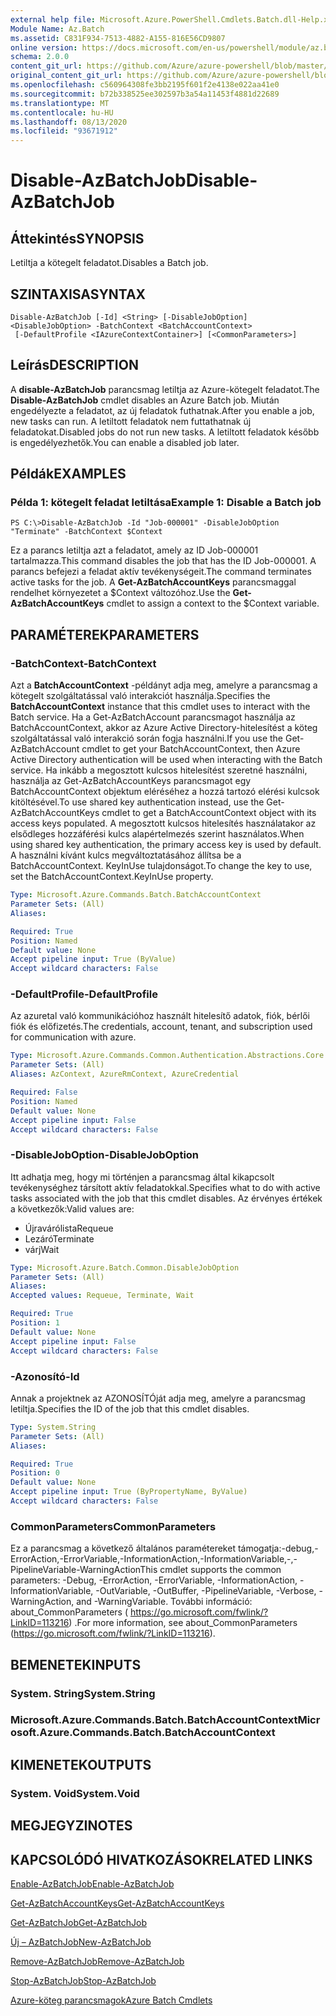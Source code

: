 ```yaml
---
external help file: Microsoft.Azure.PowerShell.Cmdlets.Batch.dll-Help.xml
Module Name: Az.Batch
ms.assetid: C831F934-7513-4882-A155-816E56CD9807
online version: https://docs.microsoft.com/en-us/powershell/module/az.batch/disable-azbatchjob
schema: 2.0.0
content_git_url: https://github.com/Azure/azure-powershell/blob/master/src/Batch/Batch/help/Disable-AzBatchJob.md
original_content_git_url: https://github.com/Azure/azure-powershell/blob/master/src/Batch/Batch/help/Disable-AzBatchJob.md
ms.openlocfilehash: c560964308fe3bb2195f601f2e4138e022aa41e0
ms.sourcegitcommit: b72b338525ee302597b3a54a11453f4881d22689
ms.translationtype: MT
ms.contentlocale: hu-HU
ms.lasthandoff: 08/13/2020
ms.locfileid: "93671912"
---
```

# <span data-ttu-id="e2518-101">Disable-AzBatchJob</span><span class="sxs-lookup"><span data-stu-id="e2518-101">Disable-AzBatchJob</span></span>

## <span data-ttu-id="e2518-102">Áttekintés</span><span class="sxs-lookup"><span data-stu-id="e2518-102">SYNOPSIS</span></span>
<span data-ttu-id="e2518-103">Letiltja a kötegelt feladatot.</span><span class="sxs-lookup"><span data-stu-id="e2518-103">Disables a Batch job.</span></span>

## <span data-ttu-id="e2518-104">SZINTAXISA</span><span class="sxs-lookup"><span data-stu-id="e2518-104">SYNTAX</span></span>

```
Disable-AzBatchJob [-Id] <String> [-DisableJobOption] <DisableJobOption> -BatchContext <BatchAccountContext>
 [-DefaultProfile <IAzureContextContainer>] [<CommonParameters>]
```

## <span data-ttu-id="e2518-105">Leírás</span><span class="sxs-lookup"><span data-stu-id="e2518-105">DESCRIPTION</span></span>
<span data-ttu-id="e2518-106">A **disable-AzBatchJob** parancsmag letiltja az Azure-kötegelt feladatot.</span><span class="sxs-lookup"><span data-stu-id="e2518-106">The **Disable-AzBatchJob** cmdlet disables an Azure Batch job.</span></span>
<span data-ttu-id="e2518-107">Miután engedélyezte a feladatot, az új feladatok futhatnak.</span><span class="sxs-lookup"><span data-stu-id="e2518-107">After you enable a job, new tasks can run.</span></span>
<span data-ttu-id="e2518-108">A letiltott feladatok nem futtathatnak új feladatokat.</span><span class="sxs-lookup"><span data-stu-id="e2518-108">Disabled jobs do not run new tasks.</span></span>
<span data-ttu-id="e2518-109">A letiltott feladatok később is engedélyezhetők.</span><span class="sxs-lookup"><span data-stu-id="e2518-109">You can enable a disabled job later.</span></span>

## <span data-ttu-id="e2518-110">Példák</span><span class="sxs-lookup"><span data-stu-id="e2518-110">EXAMPLES</span></span>

### <span data-ttu-id="e2518-111">Példa 1: kötegelt feladat letiltása</span><span class="sxs-lookup"><span data-stu-id="e2518-111">Example 1: Disable a Batch job</span></span>
```
PS C:\>Disable-AzBatchJob -Id "Job-000001" -DisableJobOption "Terminate" -BatchContext $Context
```

<span data-ttu-id="e2518-112">Ez a parancs letiltja azt a feladatot, amely az ID Job-000001 tartalmazza.</span><span class="sxs-lookup"><span data-stu-id="e2518-112">This command disables the job that has the ID Job-000001.</span></span>
<span data-ttu-id="e2518-113">A parancs befejezi a feladat aktív tevékenységeit.</span><span class="sxs-lookup"><span data-stu-id="e2518-113">The command terminates active tasks for the job.</span></span>
<span data-ttu-id="e2518-114">A **Get-AzBatchAccountKeys** parancsmaggal rendelhet környezetet a $Context változóhoz.</span><span class="sxs-lookup"><span data-stu-id="e2518-114">Use the **Get-AzBatchAccountKeys** cmdlet to assign a context to the $Context variable.</span></span>

## <span data-ttu-id="e2518-115">PARAMÉTEREK</span><span class="sxs-lookup"><span data-stu-id="e2518-115">PARAMETERS</span></span>

### <span data-ttu-id="e2518-116">-BatchContext</span><span class="sxs-lookup"><span data-stu-id="e2518-116">-BatchContext</span></span>
<span data-ttu-id="e2518-117">Azt a **BatchAccountContext** -példányt adja meg, amelyre a parancsmag a kötegelt szolgáltatással való interakciót használja.</span><span class="sxs-lookup"><span data-stu-id="e2518-117">Specifies the **BatchAccountContext** instance that this cmdlet uses to interact with the Batch service.</span></span>
<span data-ttu-id="e2518-118">Ha a Get-AzBatchAccount parancsmagot használja az BatchAccountContext, akkor az Azure Active Directory-hitelesítést a köteg szolgáltatással való interakció során fogja használni.</span><span class="sxs-lookup"><span data-stu-id="e2518-118">If you use the Get-AzBatchAccount cmdlet to get your BatchAccountContext, then Azure Active Directory authentication will be used when interacting with the Batch service.</span></span> <span data-ttu-id="e2518-119">Ha inkább a megosztott kulcsos hitelesítést szeretné használni, használja az Get-AzBatchAccountKeys parancsmagot egy BatchAccountContext objektum eléréséhez a hozzá tartozó elérési kulcsok kitöltésével.</span><span class="sxs-lookup"><span data-stu-id="e2518-119">To use shared key authentication instead, use the Get-AzBatchAccountKeys cmdlet to get a BatchAccountContext object with its access keys populated.</span></span> <span data-ttu-id="e2518-120">A megosztott kulcsos hitelesítés használatakor az elsődleges hozzáférési kulcs alapértelmezés szerint használatos.</span><span class="sxs-lookup"><span data-stu-id="e2518-120">When using shared key authentication, the primary access key is used by default.</span></span> <span data-ttu-id="e2518-121">A használni kívánt kulcs megváltoztatásához állítsa be a BatchAccountContext. KeyInUse tulajdonságot.</span><span class="sxs-lookup"><span data-stu-id="e2518-121">To change the key to use, set the BatchAccountContext.KeyInUse property.</span></span>

```yaml
Type: Microsoft.Azure.Commands.Batch.BatchAccountContext
Parameter Sets: (All)
Aliases:

Required: True
Position: Named
Default value: None
Accept pipeline input: True (ByValue)
Accept wildcard characters: False
```

### <span data-ttu-id="e2518-122">-DefaultProfile</span><span class="sxs-lookup"><span data-stu-id="e2518-122">-DefaultProfile</span></span>
<span data-ttu-id="e2518-123">Az azuretal való kommunikációhoz használt hitelesítő adatok, fiók, bérlői fiók és előfizetés.</span><span class="sxs-lookup"><span data-stu-id="e2518-123">The credentials, account, tenant, and subscription used for communication with azure.</span></span>

```yaml
Type: Microsoft.Azure.Commands.Common.Authentication.Abstractions.Core.IAzureContextContainer
Parameter Sets: (All)
Aliases: AzContext, AzureRmContext, AzureCredential

Required: False
Position: Named
Default value: None
Accept pipeline input: False
Accept wildcard characters: False
```

### <span data-ttu-id="e2518-124">-DisableJobOption</span><span class="sxs-lookup"><span data-stu-id="e2518-124">-DisableJobOption</span></span>
<span data-ttu-id="e2518-125">Itt adhatja meg, hogy mi történjen a parancsmag által kikapcsolt tevékenységhez társított aktív feladatokkal.</span><span class="sxs-lookup"><span data-stu-id="e2518-125">Specifies what to do with active tasks associated with the job that this cmdlet disables.</span></span>
<span data-ttu-id="e2518-126">Az érvényes értékek a következők:</span><span class="sxs-lookup"><span data-stu-id="e2518-126">Valid values are:</span></span> 
- <span data-ttu-id="e2518-127">Újravárólista</span><span class="sxs-lookup"><span data-stu-id="e2518-127">Requeue</span></span> 
- <span data-ttu-id="e2518-128">Lezáró</span><span class="sxs-lookup"><span data-stu-id="e2518-128">Terminate</span></span> 
- <span data-ttu-id="e2518-129">várj</span><span class="sxs-lookup"><span data-stu-id="e2518-129">Wait</span></span>

```yaml
Type: Microsoft.Azure.Batch.Common.DisableJobOption
Parameter Sets: (All)
Aliases:
Accepted values: Requeue, Terminate, Wait

Required: True
Position: 1
Default value: None
Accept pipeline input: False
Accept wildcard characters: False
```

### <span data-ttu-id="e2518-130">-Azonosító</span><span class="sxs-lookup"><span data-stu-id="e2518-130">-Id</span></span>
<span data-ttu-id="e2518-131">Annak a projektnek az AZONOSÍTÓját adja meg, amelyre a parancsmag letiltja.</span><span class="sxs-lookup"><span data-stu-id="e2518-131">Specifies the ID of the job that this cmdlet disables.</span></span>

```yaml
Type: System.String
Parameter Sets: (All)
Aliases:

Required: True
Position: 0
Default value: None
Accept pipeline input: True (ByPropertyName, ByValue)
Accept wildcard characters: False
```

### <span data-ttu-id="e2518-132">CommonParameters</span><span class="sxs-lookup"><span data-stu-id="e2518-132">CommonParameters</span></span>
<span data-ttu-id="e2518-133">Ez a parancsmag a következő általános paramétereket támogatja:-debug,-ErrorAction,-ErrorVariable,-InformationAction,-InformationVariable,-,-PipelineVariable-WarningAction</span><span class="sxs-lookup"><span data-stu-id="e2518-133">This cmdlet supports the common parameters: -Debug, -ErrorAction, -ErrorVariable, -InformationAction, -InformationVariable, -OutVariable, -OutBuffer, -PipelineVariable, -Verbose, -WarningAction, and -WarningVariable.</span></span> <span data-ttu-id="e2518-134">További információ: about_CommonParameters ( https://go.microsoft.com/fwlink/?LinkID=113216) .</span><span class="sxs-lookup"><span data-stu-id="e2518-134">For more information, see about_CommonParameters (https://go.microsoft.com/fwlink/?LinkID=113216).</span></span>

## <span data-ttu-id="e2518-135">BEMENETEK</span><span class="sxs-lookup"><span data-stu-id="e2518-135">INPUTS</span></span>

### <span data-ttu-id="e2518-136">System. String</span><span class="sxs-lookup"><span data-stu-id="e2518-136">System.String</span></span>

### <span data-ttu-id="e2518-137">Microsoft.Azure.Commands.Batch.BatchAccountContext</span><span class="sxs-lookup"><span data-stu-id="e2518-137">Microsoft.Azure.Commands.Batch.BatchAccountContext</span></span>

## <span data-ttu-id="e2518-138">KIMENETEK</span><span class="sxs-lookup"><span data-stu-id="e2518-138">OUTPUTS</span></span>

### <span data-ttu-id="e2518-139">System. Void</span><span class="sxs-lookup"><span data-stu-id="e2518-139">System.Void</span></span>

## <span data-ttu-id="e2518-140">MEGJEGYZI</span><span class="sxs-lookup"><span data-stu-id="e2518-140">NOTES</span></span>

## <span data-ttu-id="e2518-141">KAPCSOLÓDÓ HIVATKOZÁSOK</span><span class="sxs-lookup"><span data-stu-id="e2518-141">RELATED LINKS</span></span>

[<span data-ttu-id="e2518-142">Enable-AzBatchJob</span><span class="sxs-lookup"><span data-stu-id="e2518-142">Enable-AzBatchJob</span></span>](./Enable-AzBatchJob.md)

[<span data-ttu-id="e2518-143">Get-AzBatchAccountKeys</span><span class="sxs-lookup"><span data-stu-id="e2518-143">Get-AzBatchAccountKeys</span></span>](./Get-AzBatchAccountKey.md)

[<span data-ttu-id="e2518-144">Get-AzBatchJob</span><span class="sxs-lookup"><span data-stu-id="e2518-144">Get-AzBatchJob</span></span>](./Get-AzBatchJob.md)

[<span data-ttu-id="e2518-145">Új – AzBatchJob</span><span class="sxs-lookup"><span data-stu-id="e2518-145">New-AzBatchJob</span></span>](./New-AzBatchJob.md)

[<span data-ttu-id="e2518-146">Remove-AzBatchJob</span><span class="sxs-lookup"><span data-stu-id="e2518-146">Remove-AzBatchJob</span></span>](./Remove-AzBatchJob.md)

[<span data-ttu-id="e2518-147">Stop-AzBatchJob</span><span class="sxs-lookup"><span data-stu-id="e2518-147">Stop-AzBatchJob</span></span>](./Stop-AzBatchJob.md)

[<span data-ttu-id="e2518-148">Azure-köteg parancsmagok</span><span class="sxs-lookup"><span data-stu-id="e2518-148">Azure Batch Cmdlets</span></span>](/powershell/module/az.batch)


